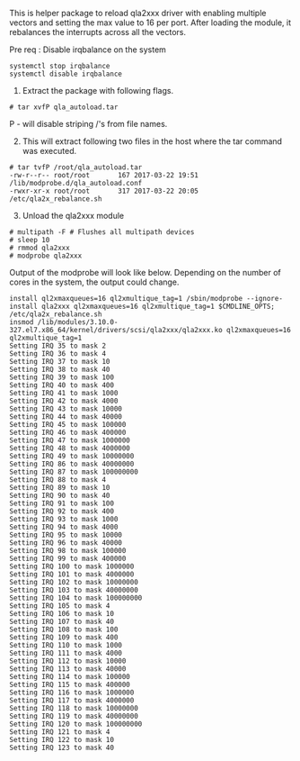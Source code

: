 This is helper package to reload qla2xxx driver with enabling multiple vectors and setting the max value to 16 per port.
After loading the module, it rebalances the interrupts across all the vectors.

Pre req : Disable irqbalance on the system

```
systemctl stop irqbalance
systemctl disable irqbalance
```

1. Extract the package with following flags.

```
# tar xvfP qla_autoload.tar 
```

P - will disable striping /'s from file names.

2. This will extract following two files in the host where the tar command was executed.

```
# tar tvfP /root/qla_autoload.tar
-rw-r--r-- root/root       167 2017-03-22 19:51 /lib/modprobe.d/qla_autoload.conf
-rwxr-xr-x root/root       317 2017-03-22 20:05 /etc/qla2x_rebalance.sh
```

3. Unload the qla2xxx module

```
# multipath -F # Flushes all multipath devices
# sleep 10 
# rmmod qla2xxx
# modprobe qla2xxx
```

Output of the modprobe will look like below. Depending on the number of cores in the system, the output could change.

```
install ql2xmaxqueues=16 ql2xmultique_tag=1 /sbin/modprobe --ignore-install qla2xxx ql2xmaxqueues=16 ql2xmultique_tag=1 $CMDLINE_OPTS; /etc/qla2x_rebalance.sh
insmod /lib/modules/3.10.0-327.el7.x86_64/kernel/drivers/scsi/qla2xxx/qla2xxx.ko ql2xmaxqueues=16 ql2xmultique_tag=1
Setting IRQ 35 to mask 2
Setting IRQ 36 to mask 4
Setting IRQ 37 to mask 10
Setting IRQ 38 to mask 40
Setting IRQ 39 to mask 100
Setting IRQ 40 to mask 400
Setting IRQ 41 to mask 1000
Setting IRQ 42 to mask 4000
Setting IRQ 43 to mask 10000
Setting IRQ 44 to mask 40000
Setting IRQ 45 to mask 100000
Setting IRQ 46 to mask 400000
Setting IRQ 47 to mask 1000000
Setting IRQ 48 to mask 4000000
Setting IRQ 49 to mask 10000000
Setting IRQ 86 to mask 40000000
Setting IRQ 87 to mask 100000000
Setting IRQ 88 to mask 4
Setting IRQ 89 to mask 10
Setting IRQ 90 to mask 40
Setting IRQ 91 to mask 100
Setting IRQ 92 to mask 400
Setting IRQ 93 to mask 1000
Setting IRQ 94 to mask 4000
Setting IRQ 95 to mask 10000
Setting IRQ 96 to mask 40000
Setting IRQ 98 to mask 100000
Setting IRQ 99 to mask 400000
Setting IRQ 100 to mask 1000000
Setting IRQ 101 to mask 4000000
Setting IRQ 102 to mask 10000000
Setting IRQ 103 to mask 40000000
Setting IRQ 104 to mask 100000000
Setting IRQ 105 to mask 4
Setting IRQ 106 to mask 10
Setting IRQ 107 to mask 40
Setting IRQ 108 to mask 100
Setting IRQ 109 to mask 400
Setting IRQ 110 to mask 1000
Setting IRQ 111 to mask 4000
Setting IRQ 112 to mask 10000
Setting IRQ 113 to mask 40000
Setting IRQ 114 to mask 100000
Setting IRQ 115 to mask 400000
Setting IRQ 116 to mask 1000000
Setting IRQ 117 to mask 4000000
Setting IRQ 118 to mask 10000000
Setting IRQ 119 to mask 40000000
Setting IRQ 120 to mask 100000000
Setting IRQ 121 to mask 4
Setting IRQ 122 to mask 10
Setting IRQ 123 to mask 40
```
